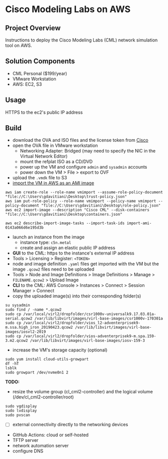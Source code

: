 # Cisco Modeling Labs on AWS


## Project Overview
Instructions to deploy the Cisco Modeling Labs (CML) network simulation tool on AWS.


## Solution Components
- CML Personal ($199/year)
- VMware Workstation
- AWS: EC2, S3


## Usage
HTTPS to the ec2's public IP address


## Build
- download the OVA and ISO files and the license token from [Cisco](https://learningnetworkstore.cisco.com/myaccount)
- open the OVA file in VMware workstation
  - Networking Adapter: Bridged (may need to specify the NIC in the Virtual Network Editor)
  - mount the refplat ISO as a CD/DVD
  - power up the VM and configure `admin` and `sysadmin` accounts
  - power down the VM > File > export to OVF
- upload the `.vmdk` file to S3
- [import the VM in AWS as an AMI image](https://docs.aws.amazon.com/vm-import/latest/userguide/vmimport-image-import.html)
```
aws iam create-role --role-name vmimport --assume-role-policy-document "file://C:\Users\gdavitiani\Desktop\trust-policy.json"
aws iam put-role-policy --role-name vmimport --policy-name vmimport --policy-document "file://C:\Users\gdavitiani\Desktop\role-policy.json"
aws ec2 import-image --description "Cisco CML" --disk-containers "file://C:\Users\gdavitiani\Desktop\containers.json"

aws ec2 describe-import-image-tasks --import-task-ids import-ami-0143a066d6e195d3b
```

- launch an instance from the image
  - instance type: `c5n.metal`
  - create and assign an elastic public IP address
- **GUI** to the CML: https to the instance's external IP address
- Tools > Licensing > Register: `<TOKEN>`
- node and image definition `.yaml` files get imported with the VM but the image `.qcow2` files need to be uploaded
- Tools > Node and Image Definitions > Image Definitions > Manage > `FILENAME.qcow2` > Upload Image
- **CLI** to the CML: AWS Console > Instances > Connect > Session Manager > Connect
- copy the uploaded image(s) into their corresponding folder(s)
```
su sysadmin
sudo find / -name *.qcow2
sudo cp /var/local/virl2/dropfolder/csr1000v-universalk9.17.03.01a-serial.qcow2 /var/lib/libvirt/images/virl-base-images/csr1000v-170301a
sudo cp /var/local/virl2/dropfolder/vios_l2-adventerprisek9-m.ssa.high_iron_20190423.qcow2 /var/lib/libvirt/images/virl-base-images/iosvl2-2019
sudo cp /var/local/virl2/dropfolder/vios-adventerprisek9-m.spa.159-3.m2.qcow2 /var/lib/libvirt/images/virl-base-images/iosv-159-3
```
  
- increase the VM's storage capacity (optional)
```
sudo yum install cloud-utils-growpart
df -hT
lsblk
sudo growpart /dev/nvme0n1 2
```

**TODO:**
- resize the volume group (cl_cml2-controller) and the logical volume (/dev/cl_cml2-controller/root)
```
sudo vgdisplay
sudo lvdisplay
sudo pvscan
```
- [ ] external connectivity directly to the networking devices
- GitHub Actions: cloud or self-hosted
- TFTP server
- network automation server
- configure DNS

